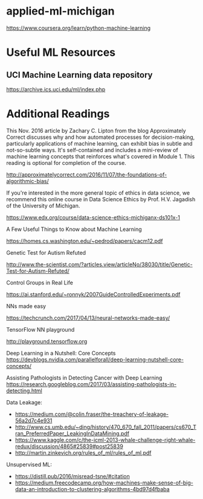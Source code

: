 # applied-ml-michigan

https://www.coursera.org/learn/python-machine-learning

# Useful ML Resources

## UCI Machine Learning data repository

https://archive.ics.uci.edu/ml/index.php

# Additional Readings

This Nov. 2016 article by Zachary C. Lipton from the blog Approximately Correct discusses why and how automated processes for decision-making, particularly applications of machine learning, can exhibit bias in subtle and not-so-subtle ways. It's self-contained and includes a mini-review of machine learning concepts that reinforces what's covered in Module 1. This reading is optional for completion of the course.

http://approximatelycorrect.com/2016/11/07/the-foundations-of-algorithmic-bias/

If you're interested in the more general topic of ethics in data science, we recommend this online course in Data Science Ethics by Prof. H.V. Jagadish of the University of Michigan.

https://www.edx.org/course/data-science-ethics-michiganx-ds101x-1

A Few Useful Things to Know about Machine Learning

https://homes.cs.washington.edu/~pedrod/papers/cacm12.pdf

Genetic Test for Autism Refuted

http://www.the-scientist.com/?articles.view/articleNo/38030/title/Genetic-Test-for-Autism-Refuted/

Control Groups in Real Life

https://ai.stanford.edu/~ronnyk/2007GuideControlledExperiments.pdf

NNs made easy

https://techcrunch.com/2017/04/13/neural-networks-made-easy/

TensorFlow NN playground

http://playground.tensorflow.org

Deep Learning in a Nutshell: Core Concepts
https://devblogs.nvidia.com/parallelforall/deep-learning-nutshell-core-concepts/

Assisting Pathologists in Detecting Cancer with Deep Learning
https://research.googleblog.com/2017/03/assisting-pathologists-in-detecting.html

Data Leakage:

* https://medium.com/@colin.fraser/the-treachery-of-leakage-56a2d7c4e931
* http://www.cs.umb.edu/~ding/history/470_670_fall_2011/papers/cs670_Tran_PreferredPaper_LeakingInDataMining.pdf
* https://www.kaggle.com/c/the-icml-2013-whale-challenge-right-whale-redux/discussion/4865#25839#post25839
* http://martin.zinkevich.org/rules_of_ml/rules_of_ml.pdf
 

Unsupervised ML:

* https://distill.pub/2016/misread-tsne/#citation
* https://medium.freecodecamp.org/how-machines-make-sense-of-big-data-an-introduction-to-clustering-algorithms-4bd97d4fbaba
